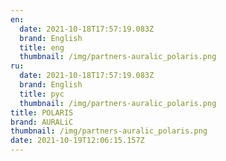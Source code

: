 ```yaml
---
en:
  date: 2021-10-18T17:57:19.083Z
  brand: English
  title: eng
  thumbnail: /img/partners-auralic_polaris.png
ru:
  date: 2021-10-18T17:57:19.083Z
  brand: English
  title: рус
  thumbnail: /img/partners-auralic_polaris.png
title: POLARIS
brand: AURALiC
thumbnail: /img/partners-auralic_polaris.png
date: 2021-10-19T12:06:15.157Z
---
```

